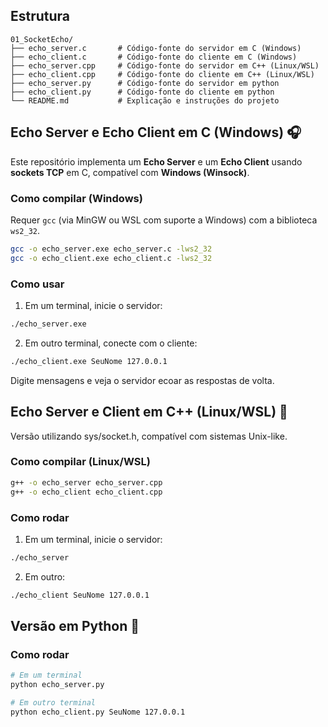 ## Estrutura

```plaintext
01_SocketEcho/
├── echo_server.c       # Código-fonte do servidor em C (Windows)
├── echo_client.c       # Código-fonte do cliente em C (Windows)
├── echo_server.cpp     # Código-fonte do servidor em C++ (Linux/WSL)
├── echo_client.cpp     # Código-fonte do cliente em C++ (Linux/WSL)
├── echo_server.py      # Código-fonte do servidor em python
├── echo_client.py      # Código-fonte do cliente em python
└── README.md           # Explicação e instruções do projeto
```

## Echo Server e Echo Client em C (Windows) 🎧

Este repositório implementa um **Echo Server** e um **Echo Client** usando **sockets TCP** em C, compatível com **Windows (Winsock)**.

### Como compilar (Windows)

Requer `gcc` (via MinGW ou WSL com suporte a Windows) com a biblioteca `ws2_32`.

```bash
gcc -o echo_server.exe echo_server.c -lws2_32
gcc -o echo_client.exe echo_client.c -lws2_32
```

### Como usar

1. Em um terminal, inicie o servidor:

```bash
./echo_server.exe
```

2. Em outro terminal, conecte com o cliente:

```bash
./echo_client.exe SeuNome 127.0.0.1
```

Digite mensagens e veja o servidor ecoar as respostas de volta.

## Echo Server e Client em C++ (Linux/WSL) 🧪
Versão utilizando sys/socket.h, compatível com sistemas Unix-like.

### Como compilar (Linux/WSL)
```bash
g++ -o echo_server echo_server.cpp
g++ -o echo_client echo_client.cpp
```

### Como rodar

1. Em um terminal, inicie o servidor:

```bash
./echo_server
```

2. Em outro:
```bash
./echo_client SeuNome 127.0.0.1
```

## Versão em Python 🐍

### Como rodar

```bash
# Em um terminal
python echo_server.py

# Em outro terminal
python echo_client.py SeuNome 127.0.0.1
```